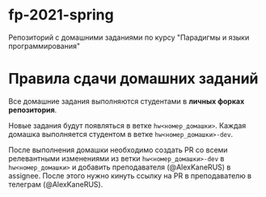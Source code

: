 # fp-2021-spring
Репозиторий с домашними заданиями по курсу "Парадигмы и языки программирования"

# Правила сдачи домашних заданий

Все домашние задания выполняются студентами в **личных форках репозитория**. 

Новые задания будут появляться в ветке `hw<номер_домашки>`.
Каждая домашка выполняется студентом в ветке `hw<номер_домашки>-dev`.

После выполнения домашки необходимо создать PR со всеми релевантными изменениями из ветки `hw<номер_домашки>-dev` в `hw<номер_домашки>`
и добавить преподавателя (@AlexKaneRUS) в assignee.
После этого нужно кинуть ссылку на PR в преподавателю в телеграм (@AlexKaneRUS).
